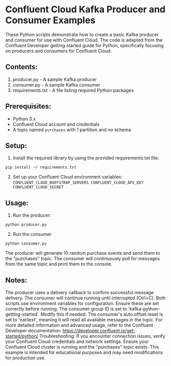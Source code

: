 # Confluent Cloud Kafka Producer and Consumer Examples
These Python scripts demonstrate how to create a basic Kafka producer and consumer for use with Confluent Cloud. The code is adapted from the Confluent Developer getting started guide for Python, specifically focusing on producers and consumers for Confluent Cloud.
## Contents:
1. producer.py - A sample Kafka producer
2. consumer.py - A sample Kafka consumer
3. requirements.txt - A file listing required Python packages
## Prerequisites:
* Python 3.x
* Confluent Cloud account and credentials
* A topic named `purchases` with 1 partition and no schema
## Setup:
1. Install the required library by using the provided requirements.txt file:
```
pip install -r requirements.txt
```
2. Set up your Confluent Cloud environment variables:
`
CONFLUENT_CLOUD_BOOTSTRAP_SERVERS
CONFLUENT_CLOUD_API_KEY
CONFLUENT_CLOUD_SECRET
`
## Usage:
1. Run the producer:
```
python producer.py
```
2. Run the consumer
```
python consumer.py
```
The producer will generate 10 random purchase events and send them to the "purchases" topic. The consumer will continuously poll for messages from the same topic and print them to the console.
## Notes:
The producer uses a delivery callback to confirm successful message delivery.
The consumer will continue running until interrupted (Ctrl+C).
Both scripts use environment variables for configuration. Ensure these are set correctly before running.
The consumer group ID is set to 'kafka-python-getting-started'. Modify this if needed.
The consumer's auto.offset.reset is set to 'earliest', meaning it will read all available messages in the topic.
For more detailed information and advanced usage, refer to the Confluent Developer documentation:
https://developer.confluent.io/get-started/python/
Troubleshooting:
If you encounter connection issues, verify your Confluent Cloud credentials and network settings.
Ensure your Confluent Cloud cluster is running and the "purchases" topic exists.
This example is intended for educational purposes and may need modifications for production use.
